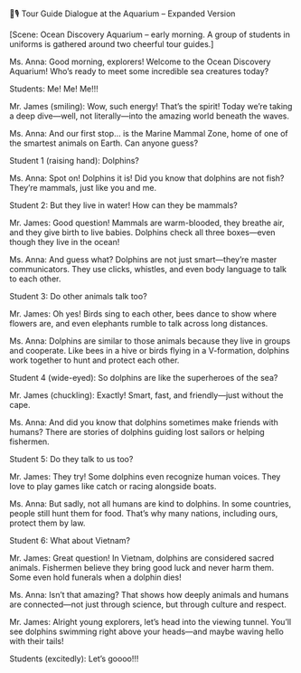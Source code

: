 
🐬🎙️ Tour Guide Dialogue at the Aquarium – Expanded Version

[Scene: Ocean Discovery Aquarium – early morning. A group of students in uniforms is gathered around two cheerful tour guides.]

Ms. Anna:
Good morning, explorers! Welcome to the Ocean Discovery Aquarium! Who’s ready to meet some incredible sea creatures today?

Students:
Me! Me! Me!!!

Mr. James (smiling):
Wow, such energy! That’s the spirit! Today we’re taking a deep dive—well, not literally—into the amazing world beneath the waves.

Ms. Anna:
And our first stop… is the Marine Mammal Zone, home of one of the smartest animals on Earth. Can anyone guess?

Student 1 (raising hand):
Dolphins?

Ms. Anna:
Spot on! Dolphins it is! Did you know that dolphins are not fish? They’re mammals, just like you and me.

Student 2:
But they live in water! How can they be mammals?

Mr. James:
Good question! Mammals are warm-blooded, they breathe air, and they give birth to live babies. Dolphins check all three boxes—even though they live in the ocean!

Ms. Anna:
And guess what? Dolphins are not just smart—they’re master communicators. They use clicks, whistles, and even body language to talk to each other.

Student 3:
Do other animals talk too?

Mr. James:
Oh yes! Birds sing to each other, bees dance to show where flowers are, and even elephants rumble to talk across long distances.

Ms. Anna:
Dolphins are similar to those animals because they live in groups and cooperate. Like bees in a hive or birds flying in a V-formation, dolphins work together to hunt and protect each other.

Student 4 (wide-eyed):
So dolphins are like the superheroes of the sea?

Mr. James (chuckling):
Exactly! Smart, fast, and friendly—just without the cape.

Ms. Anna:
And did you know that dolphins sometimes make friends with humans? There are stories of dolphins guiding lost sailors or helping fishermen.

Student 5:
Do they talk to us too?

Mr. James:
They try! Some dolphins even recognize human voices. They love to play games like catch or racing alongside boats.

Ms. Anna:
But sadly, not all humans are kind to dolphins. In some countries, people still hunt them for food. That’s why many nations, including ours, protect them by law.

Student 6:
What about Vietnam?

Mr. James:
Great question! In Vietnam, dolphins are considered sacred animals. Fishermen believe they bring good luck and never harm them. Some even hold funerals when a dolphin dies!

Ms. Anna:
Isn’t that amazing? That shows how deeply animals and humans are connected—not just through science, but through culture and respect.

Mr. James:
Alright young explorers, let’s head into the viewing tunnel. You’ll see dolphins swimming right above your heads—and maybe waving hello with their tails!

Students (excitedly):
Let’s goooo!!!
